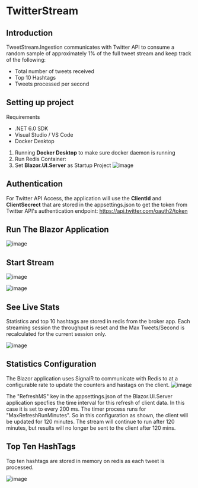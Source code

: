 # TwitterStream

## Introduction

TweetStream.Ingestion communicates with Twitter API to consume a random sample of approximately 1% of the full tweet stream and keep track of the following:

- Total number of tweets received
- Top 10 Hashtags
- Tweets processed per second

## Setting up project

Requirements
- .NET 6.0 SDK
- Visual Studio / VS Code 
- Docker Desktop

1. Running **Docker Desktop** to make sure docker daemon is running
2. Run Redis Container:
3.  Set **Blazor.UI.Server** as Startup Project
![image](https://user-images.githubusercontent.com/50490528/193567235-544d4412-a7d1-4da6-b809-0352d7e4d90f.png)

## Authentication
For Twitter API Access, the application will use the **ClientId** and **ClientSecrect** that are stored in the appsettings.json to get the token from Twitter API's authentication endpoint:
https://api.twitter.com/oauth2/token

## Run The Blazor Application
![image](https://user-images.githubusercontent.com/50490528/193565989-4f26df68-22b3-4dee-b33a-14b2e35c4000.png)

## Start Stream
![image](https://user-images.githubusercontent.com/50490528/193566139-641576e2-bfef-4971-9647-6bd5f750c97e.png)

![image](https://user-images.githubusercontent.com/50490528/193566198-8bb70213-ebab-48e6-8694-c89aaabfdff2.png)

## See Live Stats
Statistics and top 10 hashtags are stored in redis from the broker app.  Each streaming session the throughput is reset and the Max Tweets/Second is recalculated for the current session only.

![image](https://user-images.githubusercontent.com/50490528/193568269-e018b860-9206-48f3-87af-a46e58e8bfbd.png)

## Statistics Configuration
The Blazor application uses SignalR to communicate with Redis to at a configurable rate to update the counters and hastags on the client.
![image](https://user-images.githubusercontent.com/50490528/193568625-f73bba71-a52a-4a04-b0d5-05aee1230f8e.png)

The "RefreshMS" key in the appsettings.json of the Blazor.UI.Server application specfies the time interval for this refresh of client data.  In this case it is set to every 200 ms.  The timer process runs for  "MaxRefreshRunMinutes".  So in this configuration as shown, the client will be updated for 120 minutes.   The stream will continue to run after 120 minutes, but results will no longer be sent to the client after 120 mins.



## Top Ten HashTags

Top ten hashtags are stored in memory on redis as each tweet is processed.

![image](https://user-images.githubusercontent.com/50490528/193566660-1353ae2b-1269-4f32-a0e8-650422c39128.png)

